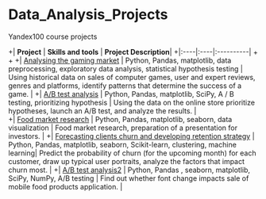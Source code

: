# Data_Analysis_Projects
Yandex100 course projects

+| **Project** | **Skills and tools** | **Project Description**|
+|:----|:----|:----------|
+
+
+| [Analysing the gaming market](https://github.com/DanielaDadonKlein/Data_Analysis_Projects/blob/main/Analysing%20the%20gaming%20market.ipynb) | Python, Pandas, matplotlib, data preprocessing, exploratory data analysis, statistical hypothesis testing | Using historical data on sales of computer games, user and expert reviews, genres and platforms, identify patterns that determine the success of a game. |
+| [A/B test analysis](https://github.com/DanielaDadonKlein/Data_Analysis_Projects/blob/main/AB%20test%20analysis.ipynb) |  Python, Pandas, matplotlib, SciPy, A / B testing, prioritizing hypothesis  | Using the data on the online store prioritize hypotheses, launch an A/B test, and analyze the results. |  
+| [Food market research](https://github.com/DanielaDadonKlein/Data_Analysis_Projects/blob/main/Restaurant%20market%20research.ipynb) | Python, Pandas, matplotlib, seaborn, data visualization | Food market research, preparation of a presentation for investors. |
+| [Forecasting clients churn and developing retention strategy](https://github.com/DanielaDadonKlein/Data_Analysis_Projects/blob/main/Developing%20customer%20retention%20strategy.ipynb) | Python, Pandas, matplotlib, seaborn, Scikit-learn, clustering, machine learning| Predict the probability of churn (for the upcoming month) for each customer, draw up typical user portraits, analyze the factors that impact churn most. |
+| [A/B test analysis2](https://github.com/DanielaDadonKlein/Data_Analysis_Projects/blob/main/AB%20test%20analysis2.ipynb) | Python, Pandas , seaborn, matplotlib, SciPy, NumPy, A/B testing | Find out whether font change impacts sale of mobile food products application. |
 
